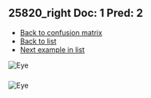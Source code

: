 ## 25820_right Doc: 1 Pred: 2
- [Back to confusion matrix](https://github.com/juliandewit/kaggle_retinopathy/blob/master/matrix.md)
- [Back to list](https://github.com/juliandewit/kaggle_retinopathy/blob/master/lists/12/list.md)
- [Next example in list](https://github.com/juliandewit/kaggle_retinopathy/blob/master/lists/12/26/26103_left.md)

![Eye](https://retinopaty.blob.core.windows.net/size1024/25820_right_1.jpeg)

### 

![Eye]()
